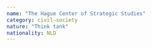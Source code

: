 ```yaml
---
name: "The Hague Center of Strategic Studies"
category: civil-society
nature: "Think tank"
nationality: NLD
---
```

